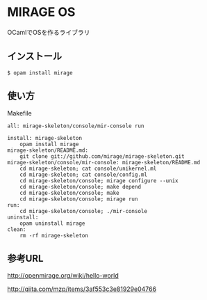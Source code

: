 # MIRAGE OS

OCamlでOSを作るライブラリ

## インストール

	$ opam install mirage

## 使い方

Makefile

```
all: mirage-skeleton/console/mir-console run

install: mirage-skeleton
	opam install mirage
mirage-skeleton/README.md:
	git clone git://github.com/mirage/mirage-skeleton.git
mirage-skeleton/console/mir-console: mirage-skeleton/README.md
	cd mirage-skeleton; cat console/unikernel.ml
	cd mirage-skeleton; cat console/config.ml
	cd mirage-skeleton/console; mirage configure --unix
	cd mirage-skeleton/console; make depend
	cd mirage-skeleton/console; make
	cd mirage-skeleton/console; mirage run
run:
	cd mirage-skeleton/console; ./mir-console
uninstall:
	opam uninstall mirage
clean:
	rm -rf mirage-skeleton
```

## 参考URL

http://openmirage.org/wiki/hello-world

http://qiita.com/mzp/items/3af553c3e81929e04766

